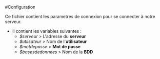 #Configuration

Ce fichier contient les parametres de connexion pour se connecter à notre serveur.

* Il contient les variables suivantes :
	* _$serveur_ > L'adresse du **serveur**
	* _$utlisateur_ > Nom de l'**utilisateur**
	* _$motdepasse_ > **Mot de passe**
	* _$basesdedonnees_ > Nom de la **BDD**